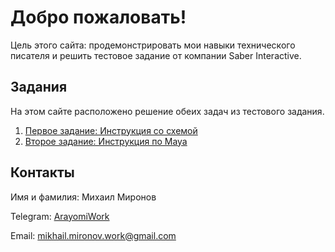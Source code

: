 # Добро пожаловать!

Цель этого сайта: продемонстрировать мои навыки технического писателя и решить тестовое задание от компании Saber Interactive.

## Задания

На этом сайте расположено решение обеих задач из тестового задания.

1. [Первое задание: Инструкция со схемой](first-task.md)
1. [Второе задание: Инструкция по Maya](second-task.md)

## Контакты

Имя и фамилия: Михаил Миронов

Telegram: [ArayomiWork](https://t.me/ArayomiWork)

Email: mikhail.mironov.work@gmail.com
